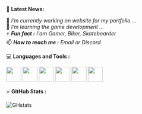 📢 **Latest News:**

🔭 _I’m currently working on website for my portfolio ..._  
🌱 _I’m learning the game development ..._  
⚡ _**Fun fact :** I'am Gamer, Biker, Skateboarder_  
📫 _**How to reach me :** Email or Discord_  

💻 **Languages and Tools :**

<img src="https://cdn.jsdelivr.net/gh/devicons/devicon@latest/icons/visualstudio/visualstudio-original.svg" height="40" width="40"/>  <img src="https://cdn.jsdelivr.net/gh/devicons/devicon@latest/icons/vscode/vscode-original.svg" height="40" width="40"/>  <img src="https://cdn.jsdelivr.net/gh/devicons/devicon@latest/icons/unity/unity-original.svg" height="40" width="40"/>  <img src="https://cdn.jsdelivr.net/gh/devicons/devicon@latest/icons/blender/blender-original.svg" height="40" width="40"/>  <img src="https://cdn.jsdelivr.net/gh/devicons/devicon@latest/icons/trello/trello-original.svg" height="40" width="40"/>  <img src="https://cdn.jsdelivr.net/gh/devicons/devicon@latest/icons/tortoisegit/tortoisegit-original.svg" height="40" width="40"/>

⭐ **GitHub Stats :**

![GHstats](https://github-readme-stats.vercel.app/api?username=Noolexx&show_icons=true&theme=dark)

